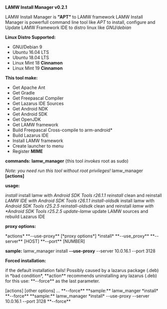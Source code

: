 **LAMW Install Manager v0.2.1**

LAMW Install Manager is  **"APT"** to LAMW framework
LAMW Install Manager is powerfull   command line tool like *APT* to install, configure and Update LAMW Framework IDE
to distro linux like *GNU/debian*

**Linux Distro Supported:**
<ul>
	<li>GNU/Debian 9</li>
	<li>Ubuntu 16.04 LTS</li>
	<li>Ubuntu 18.04 LTS</li>
	<li>Linux Mint 18 <strong>Cinnamon</strong></li>
	<li>Linux Mint 19 <strong>Cinnamon</strong></li>
</ul>		

**This tool make:**
<ul>
	<li>Get Apache Ant</li>
	<li>Get Gradle</li>
	<li>Get Freepascal Compiler</li>
	<li>Get Lazarus IDE Sources</li>
	<li>Get Android NDK</li>
	<li>Get Android SDK</li>
	<li>Get OpenJDK</li>
	<li>Get LAMW framework</li>
	<li>Build Freepascal Cross-compile to arm-android*</li>
	<li>Build Lazarus IDE</li>
	<li>Install LAMW framework</li>
	<li>Create launcher to menu</li>
	<li>Register <strong>MIME</strong> </li>
</ul>

**commands:**
	**lamw_manager** (this tool *invokes* root as sudo) 

*Note: you need run this tool without root privileges!*
lamw_manager **[actions]**


**usage:**
<p>
	<em>install</em> 				install lamw with <em>Android SDK Tools r26.1.1</em>
	<em>reinstall</em>				clean and reinstall <em>LAMW IDE with Android SDK Tools r26.1.1</em>
	<em>install-oldsdk</em>			install lamw with <em>Android SDK Tools r25.2.5</em>
	<em>reinstall-oldsdk</em>		clean and reinstall <em>lamw with *Android SDK Tools r25.2.5</em>
	<em>update-lamw</em>			update LAMW sources and rebuild Lazarus IDE
</p>

**proxy options:**
<p>
	*actions* **--use-proxy** [*proxy options*]
	*install* **--use_proxy** **--server** [HOST] **--port** [NUMBER]
</p>

**sample:** lamw_manager install **--use-proxy** --server 10.0.16.1 --port 3128

**Forced installation:**

<p>
	if the default installation fails!
	Possibly caused by a lazarus package (.deb) in *bad condition*, **action** recommends uninstalling any lazarus 
	(.deb) for this use: **--force** as the last parameter.
</p>

<p>
	[actions] [other options] ... **--force**
	**sample:** lamw_manger *install* **--force**
	**sample:** lamw_manager *install* --use-proxy --server 10.0.16.1 --port 3128 **--force**
</p>